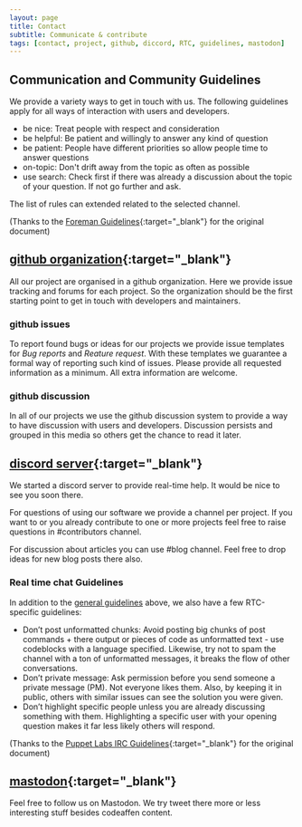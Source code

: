 ```yaml
---
layout: page
title: Contact
subtitle: Communicate & contribute
tags: [contact, project, github, diccord, RTC, guidelines, mastodon]
---
```


## Communication and Community Guidelines

We provide a variety ways to get in touch with us. The following guidelines apply for all ways of interaction with users and developers.

* be nice: Treat people with respect and consideration
* be helpful: Be patient and willingly to answer any kind of question
* be patient: People have different priorities so allow people time to answer questions
* on-topic: Don't drift away from the topic as often as possible
* use search: Check first if there was already a discussion about the topic of your question. If not go further and ask.

The list of rules can extended related to the selected channel.

(Thanks to the [Foreman Guidelines](https://theforeman.org/support.html#CommunityGuidelines){:target="_blank"} for the original document)

## [github organization](https://github.com/codeaffen){:target="_blank"}

All our project are organised in a github organization. Here we provide issue tracking and forums for each project. So the organization should be the first starting point to get in touch with developers and maintainers.

### github issues

To report found bugs or ideas for our projects we provide issue templates for *Bug reports* and *Reature request*. With these templates we guarantee a formal way of reporting such kind of issues. Please provide all requested information as a minimum. All extra information are welcome.

### github discussion

In all of our projects we use the github discussion system to provide a way to have discussion with users and developers. Discussion persists and grouped in this media so others get the chance to read it later.

## [discord server](https://discord.gg/EAYt5B4xQk){:target="_blank"}

We started a discord server to provide real-time help. It would be nice to see you soon there.

For questions of using our software we provide a channel per project. If you want to or you already contribute to one or more projects feel free to raise questions in #contributors channel.

For discussion about articles you can use #blog channel. Feel free to drop ideas for new blog posts there also.

### Real time chat Guidelines

In addition to the [general guidelines](#communication-and-community-guidelines) above, we also have a few RTC-specific guidelines:

* Don’t post unformatted chunks: Avoid posting big chunks of post commands + there output or pieces of code as unformatted text - use codeblocks with a language specified. Likewise, try not to spam the channel with a ton of unformatted messages, it breaks the flow of other conversations.
* Don’t private message: Ask permission before you send someone a private message (PM). Not everyone likes them. Also, by keeping it in public, others with similar issues can see the solution you were given.
* Don’t highlight specific people unless you are already discussing something with them. Highlighting a specific user with your opening question makes it far less likely others will respond.

(Thanks to the [Puppet Labs IRC Guidelines](https://puppet.com/community/community-guidelines/#slack-irc-guidelines){:target="_blank"} for the original document)

## [mastodon](https://social.tchncs.de/@codeaffen){:target="_blank"}

Feel free to follow us on Mastodon. We try tweet there more or less interesting stuff besides codeaffen content.
